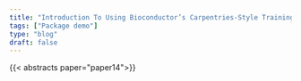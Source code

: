```yaml
---
title: "Introduction To Using Bioconductor’s Carpentries-Style Training Materials*"
tags: ["Package demo"]
type: "blog"
draft: false
---
```


{{< abstracts paper="paper14">}}


